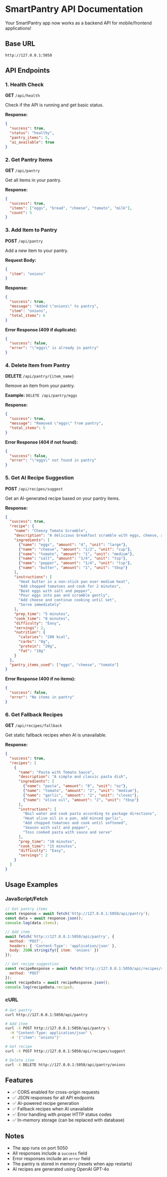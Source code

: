 # SmartPantry API Documentation

Your SmartPantry app now works as a backend API for mobile/frontend applications!

## Base URL
```
http://127.0.0.1:5050
```

## API Endpoints

### 1. Health Check
**GET** `/api/health`

Check if the API is running and get basic status.

**Response:**
```json
{
  "success": true,
  "status": "healthy",
  "pantry_items": 5,
  "ai_available": true
}
```

### 2. Get Pantry Items
**GET** `/api/pantry`

Get all items in your pantry.

**Response:**
```json
{
  "success": true,
  "items": ["eggs", "bread", "cheese", "tomato", "milk"],
  "count": 5
}
```

### 3. Add Item to Pantry
**POST** `/api/pantry`

Add a new item to your pantry.

**Request Body:**
```json
{
  "item": "onions"
}
```

**Response:**
```json
{
  "success": true,
  "message": "Added \"onions\" to pantry",
  "item": "onions",
  "total_items": 6
}
```

**Error Response (409 if duplicate):**
```json
{
  "success": false,
  "error": "\"eggs\" is already in pantry"
}
```

### 4. Delete Item from Pantry
**DELETE** `/api/pantry/{item_name}`

Remove an item from your pantry.

**Example:** `DELETE /api/pantry/eggs`

**Response:**
```json
{
  "success": true,
  "message": "Removed \"eggs\" from pantry",
  "total_items": 5
}
```

**Error Response (404 if not found):**
```json
{
  "success": false,
  "error": "\"eggs\" not found in pantry"
}
```

### 5. Get AI Recipe Suggestion
**POST** `/api/recipes/suggest`

Get an AI-generated recipe based on your pantry items.

**Response:**
```json
{
  "success": true,
  "recipe": {
    "name": "Cheesy Tomato Scramble",
    "description": "A delicious breakfast scramble with eggs, cheese, and tomatoes",
    "ingredients": [
      {"name": "eggs", "amount": "4", "unit": "large"},
      {"name": "cheese", "amount": "1/2", "unit": "cup"},
      {"name": "tomato", "amount": "1", "unit": "medium"},
      {"name": "salt", "amount": "1/4", "unit": "tsp"},
      {"name": "pepper", "amount": "1/4", "unit": "tsp"},
      {"name": "butter", "amount": "1", "unit": "tbsp"}
    ],
    "instructions": [
      "Heat butter in a non-stick pan over medium heat",
      "Add chopped tomatoes and cook for 2 minutes",
      "Beat eggs with salt and pepper",
      "Pour eggs into pan and scramble gently",
      "Add cheese and continue cooking until set",
      "Serve immediately"
    ],
    "prep_time": "5 minutes",
    "cook_time": "8 minutes",
    "difficulty": "Easy",
    "servings": 2,
    "nutrition": {
      "calories": "280 kcal",
      "carbs": "8g",
      "protein": "20g",
      "fat": "18g"
    }
  },
  "pantry_items_used": ["eggs", "cheese", "tomato"]
}
```

**Error Response (400 if no items):**
```json
{
  "success": false,
  "error": "No items in pantry"
}
```

### 6. Get Fallback Recipes
**GET** `/api/recipes/fallback`

Get static fallback recipes when AI is unavailable.

**Response:**
```json
{
  "success": true,
  "recipes": [
    {
      "name": "Pasta with Tomato Sauce",
      "description": "A simple and classic pasta dish",
      "ingredients": [
        {"name": "pasta", "amount": "8", "unit": "oz"},
        {"name": "tomato", "amount": "2", "unit": "medium"},
        {"name": "garlic", "amount": "2", "unit": "cloves"},
        {"name": "olive oil", "amount": "2", "unit": "tbsp"}
      ],
      "instructions": [
        "Boil water and cook pasta according to package directions",
        "Heat olive oil in a pan, add minced garlic",
        "Add chopped tomatoes and cook until softened",
        "Season with salt and pepper",
        "Toss cooked pasta with sauce and serve"
      ],
      "prep_time": "10 minutes",
      "cook_time": "15 minutes",
      "difficulty": "Easy",
      "servings": 2
    }
  ]
}
```

## Usage Examples

### JavaScript/Fetch
```javascript
// Get pantry items
const response = await fetch('http://127.0.0.1:5050/api/pantry');
const data = await response.json();
console.log(data.items);

// Add item
await fetch('http://127.0.0.1:5050/api/pantry', {
  method: 'POST',
  headers: { 'Content-Type': 'application/json' },
  body: JSON.stringify({ item: 'onions' })
});

// Get recipe suggestion
const recipeResponse = await fetch('http://127.0.0.1:5050/api/recipes/suggest', {
  method: 'POST'
});
const recipeData = await recipeResponse.json();
console.log(recipeData.recipe);
```

### cURL
```bash
# Get pantry
curl http://127.0.0.1:5050/api/pantry

# Add item
curl -X POST http://127.0.0.1:5050/api/pantry \
  -H "Content-Type: application/json" \
  -d '{"item": "onions"}'

# Get recipe
curl -X POST http://127.0.0.1:5050/api/recipes/suggest

# Delete item
curl -X DELETE http://127.0.0.1:5050/api/pantry/onions
```

## Features
- ✅ CORS enabled for cross-origin requests
- ✅ JSON responses for all API endpoints
- ✅ AI-powered recipe generation
- ✅ Fallback recipes when AI unavailable
- ✅ Error handling with proper HTTP status codes
- ✅ In-memory storage (can be replaced with database)

## Notes
- The app runs on port 5050
- All responses include a `success` field
- Error responses include an `error` field
- The pantry is stored in memory (resets when app restarts)
- AI recipes are generated using OpenAI GPT-4o
